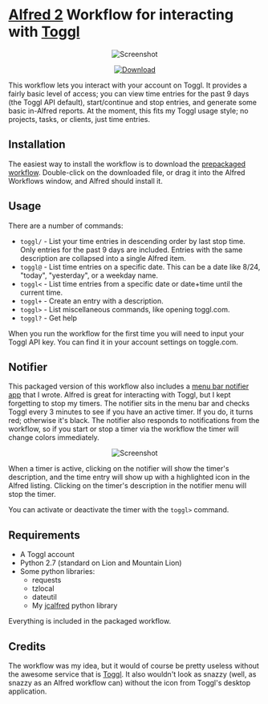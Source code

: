 [Alfred 2][alfred] Workflow for interacting with [Toggl][toggl]
======================================================

<p align="center">
<img alt="Screenshot" src="https://dl.dropboxusercontent.com/s/3h3eb66f3gcfxbr/jc-toggl_screenshot.png" />
</p>

<p align="center">
  <a href="https://dl.dropboxusercontent.com/s/ff7hsrn1og72xey/jc-toggl.alfredworkflow"><img src="http://i.imgur.com/E8I5TfU.png" alt="Download"></a>
</p>

This workflow lets you interact with your account on Toggl. It provides a
fairly basic level of access; you can view time entries for the past 9 days
(the Toggl API default), start/continue and stop entries, and generate some
basic in-Alfred reports. At the moment, this fits my Toggl usage style; no
projects, tasks, or clients, just time entries.

Installation
------------

The easiest way to install the workflow is to download the
[prepackaged workflow][pkg].  Double-click on the downloaded file, or drag
it into the Alfred Workflows window, and Alfred should install it.

Usage
-----

There are a number of commands:

* `toggl/` - List your time entries in descending order by last stop time. Only
  entries for the past 9 days are included. Entries with the same description are
  collapsed into a single Alfred item.
* `toggl@` - List time entries on a specific date. This can be a date like
  8/24, "today", "yesterday", or a weekday name.
* `toggl<` - List time entries from a specific date or date+time until the
  current time.
* `toggl+` - Create an entry with a description.
* `toggl>` - List miscellaneous commands, like opening toggl.com.
* `toggl?` - Get help

When you run the workflow for the first time you will need to input your Toggl
API key. You can find it in your account settings on toggle.com.

Notifier
--------

This packaged version of this workflow also includes a [menu bar notifier
app][notifier] that I wrote. Alfred is great for interacting with Toggl, but I
kept forgetting to stop my timers. The notifier sits in the menu bar and checks
Toggl every 3 minutes to see if you have an active timer. If you do, it turns
red; otherwise it's black. The notifier also responds to notifications from the
workflow, so if you start or stop a timer via the workflow the timer will
change colors immediately.

<p align="center">
<img alt="Screenshot" src="https://dl.dropboxusercontent.com/s/sv3loafccs3iyoc/jc-toggl_notifier_screenshot.png" />
</p>

When a timer is active, clicking on the notifier will show the timer's
description, and the time entry will show up with a highlighted icon in the
Alfred listing. Clicking on the timer's description in the notifier menu will
stop the timer.

You can activate or deactivate the timer with the `toggl>` command.

Requirements
------------

* A Toggl account
* Python 2.7 (standard on Lion and Mountain Lion)
* Some python libraries:
  * requests
  * tzlocal
  * dateutil
  * My [jcalfred][jcalfred] python library

Everything is included in the packaged workflow.

Credits
-------

The workflow was my idea, but it would of course be pretty useless without the
awesome service that is [Toggl][toggl]. It also wouldn't look as snazzy (well,
as snazzy as an Alfred workflow can) without the icon from Toggl's desktop
application. 

[pkg]: https://dl.dropboxusercontent.com/s/ff7hsrn1og72xey/jc-toggl.alfredworkflow
[alfred]: http://www.alfredapp.com
[toggl]: http://www.toggl.com
[jcalfred]: https://github.com/jason0x43/jcalfred
[notifier]: https://github.com/jason0x43/jc-toggl-notifier
